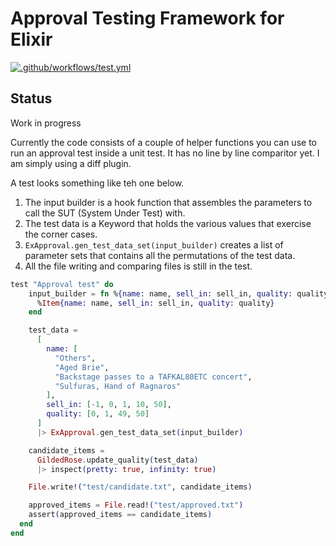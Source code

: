 # Approval Testing Framework for Elixir
[![.github/workflows/test.yml](../../actions/workflows/test.yml/badge.svg)](../../actions/workflows/test.yml)


## Status
Work in progress  

Currently the code consists of a couple of helper functions you can use to run an approval test inside a unit test.  It has no line by line comparitor yet.  I am simply using a diff plugin.

A test looks something like teh one below.

1. The input builder is a hook function that assembles the parameters to call the SUT (System Under Test) with.
1. The test data is a Keyword that holds the various values that exercise the corner cases.
1. `ExApproval.gen_test_data_set(input_builder)` creates a list of parameter sets that contains all the permutations of the test data. 
1. All the file writing and comparing files is still in the test.


```elixir
test "Approval test" do
    input_builder = fn %{name: name, sell_in: sell_in, quality: quality} ->
      %Item{name: name, sell_in: sell_in, quality: quality}
    end

    test_data =
      [
        name: [
          "Others",
          "Aged Brie",
          "Backstage passes to a TAFKAL80ETC concert",
          "Sulfuras, Hand of Ragnaros"
        ],
        sell_in: [-1, 0, 1, 10, 50],
        quality: [0, 1, 49, 50]
      ]
      |> ExApproval.gen_test_data_set(input_builder)

    candidate_items =
      GildedRose.update_quality(test_data)
      |> inspect(pretty: true, infinity: true)

    File.write!("test/candidate.txt", candidate_items)

    approved_items = File.read!("test/approved.txt")
    assert(approved_items == candidate_items)
  end
end

```